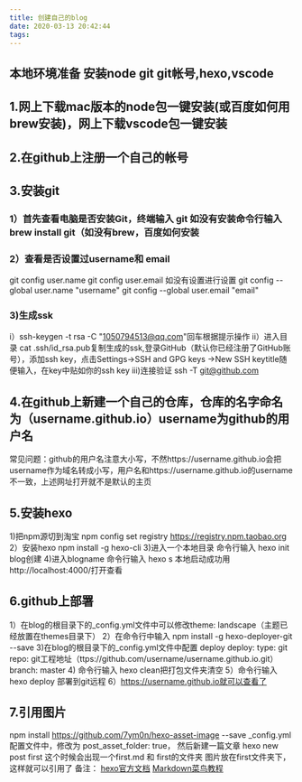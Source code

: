 ```yaml
---
title: 创建自己的blog
date: 2020-03-13 20:42:44
tags:
---
```

## 本地环境准备 安装node git git帐号,hexo,vscode
## 1.网上下载mac版本的node包一键安装(或百度如何用brew安装)，网上下载vscode包一键安装
## 2.在github上注册一个自己的帐号
## 3.安装git 
### 1）首先查看电脑是否安装Git，终端输入 git 如没有安装命令行输入 brew install git（如没有brew，百度如何安装  
### 2）查看是否设置过username和 email 
   git config user.name 
   git config user.email
   如没有设置进行设置
   git config --global user.name "username"
   git config --global user.email "email"
### 3)生成ssk
   i）ssh-keygen -t rsa -C "1050794513@qq.com"回车根据提示操作
   ii）进入目录 cat .ssh/id_rsa.pub复制生成的ssk,登录GitHub（默认你已经注册了GitHub账号），添加ssh key，点击Settings->SSH and GPG keys ->New SSH keytitle随便输入，在key中贴如你的ssh key 
   iii)连接验证 ssh -T git@github.com 
## 4.在github上新建一个自己的仓库，仓库的名字命名为（username.github.io）username为github的用户名
   常见问题：github的用户名注意大小写，不然https://username.github.io会把username作为域名转成小写，用户名和https://username.github.io的username不一致，上述网址打开就不是默认的主页
## 5.安装hexo
  1)把npm源切到淘宝 npm config set registry https://registry.npm.taobao.org
  2）安装hexo  npm install -g hexo-cli
  3)进入一个本地目录 命令行输入 hexo init blog创建
  4)进入blogname  命令行输入 hexo s 本地启动成功用http://localhost:4000/打开查看
## 6.github上部署
  1）在blog的根目录下的_config.yml文件中可以修改theme: landscape（主题已经放置在themes目录下）
  2）在命令行中输入 npm install -g hexo-deployer-git --save
  3)在blog的根目录下的_config.yml文件中配置 deploy
   deploy:
  type: git
  repo: git工程地址（ttps://github.com/username/username.github.io.git）
  branch: master
  4) 命令行输入 hexo clean把打包文件夹清空
  5）命令行输入 hexo  deploy 部署到git远程
  6）https://username.github.io就可以查看了
## 7.引用图片
npm install https://github.com/7ym0n/hexo-asset-image --save
_config.yml配置文件中，修改为 post_asset_folder: true， 然后新建一篇文章
hexo new post first
这个时候会出现一个first.md 和 first的文件夹 图片放在first文件夹下，这样就可以引用了
  备注： [hexo官方文档](https://hexo.io/zh-cn/docs/commands)
        [Markdown菜鸟教程](https://www.runoob.com/markdown/md-link.html)




